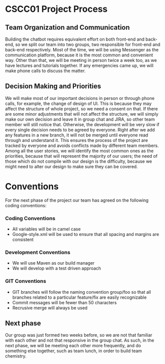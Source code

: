 # CSCC01 Project Process

## Team Organization and Communication

Building the chatbot requires equivalent effort on both front-end and back-end, so we split our team into two groups, two responsible for front-end and back-end respectively. Most of the time, we will be using Messenger as the communication platform, because it is the most common and convenient way. Other than that, we will be meeting in person twice a week too, as we have lectures and tutorials together. If any emergencies came up, we will make phone calls to discuss the matter.



## Decision Making and Priorities

We will make most of our important decisions in person or through phone calls, for example, the change of design of UI. This is because they may affect the structure of whole project, so we need a consent on that. If there are some minor adjustments that will not affect the structure, we will simply make our own decision and leave it in group chat and JIRA, so other team member will still notice that. Otherwise, the development will be very slow if every single decision needs to be agreed by everyone. Right after we add any features in a new branch, it will not be merged until everyone read through and understand it. This ensures the process of the project are tracked by everyone and avoids conflicts made by different team members.
Among all the user stories, we will identify the most common ones as the priorities, because that will represent the majority of our users; the need of those which do not compile with our design is the difficulty, because we might need to alter our design to make sure they can be covered.

# Conventions
For the next phase of the project our team has agreed on the following coding conventions:

### Coding Conventions
  - All variables will be in camel case
  - Google-style.xml will be used to ensure that all spacing and margins are consistent
  
### Development Conventions
  - We will use Maven as our build manager
  - We will develop with a test driven approach

### GIT Conventions
  - GIT branches will follow the naming convention group/foo so that all branches related to a particular feature/fix are easily recognizable
  - Commit messages will be fewer than 50 characters
  - Recrusive merge will always be used


## Next phase

Our group was just formed two weeks before, so we are not that familiar with each other and not that responsive in the group chat. As such, in the next phase, we will be meeting each other more frequently, and do something else together, such as team lunch, in order to build team chemistry. 